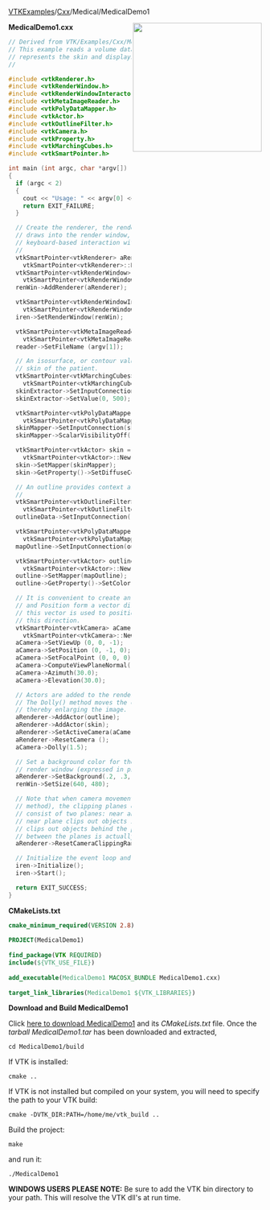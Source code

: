 [VTKExamples](/home/)/[Cxx](/Cxx)/Medical/MedicalDemo1

<img align="right" src="https://github.com/lorensen/VTKExamples/blob/gh-pages/Testing/Baseline/Medical/TestMedicalDemo1.png?raw=true" width="256" />

**MedicalDemo1.cxx**
```c++
// Derived from VTK/Examples/Cxx/Medical1.cxx
// This example reads a volume dataset, extracts an isosurface that
// represents the skin and displays it.
//

#include <vtkRenderer.h>
#include <vtkRenderWindow.h>
#include <vtkRenderWindowInteractor.h>
#include <vtkMetaImageReader.h>
#include <vtkPolyDataMapper.h>
#include <vtkActor.h>
#include <vtkOutlineFilter.h>
#include <vtkCamera.h>
#include <vtkProperty.h>
#include <vtkMarchingCubes.h>
#include <vtkSmartPointer.h>

int main (int argc, char *argv[])
{
  if (argc < 2)
  {
    cout << "Usage: " << argv[0] << " file.mhd" << endl;
    return EXIT_FAILURE;
  }

  // Create the renderer, the render window, and the interactor. The renderer
  // draws into the render window, the interactor enables mouse- and
  // keyboard-based interaction with the data within the render window.
  //
  vtkSmartPointer<vtkRenderer> aRenderer =
    vtkSmartPointer<vtkRenderer>::New();
  vtkSmartPointer<vtkRenderWindow> renWin =
    vtkSmartPointer<vtkRenderWindow>::New();
  renWin->AddRenderer(aRenderer);

  vtkSmartPointer<vtkRenderWindowInteractor> iren =
    vtkSmartPointer<vtkRenderWindowInteractor>::New();
  iren->SetRenderWindow(renWin);

  vtkSmartPointer<vtkMetaImageReader> reader =
    vtkSmartPointer<vtkMetaImageReader>::New();
  reader->SetFileName (argv[1]);

  // An isosurface, or contour value of 500 is known to correspond to the
  // skin of the patient.
  vtkSmartPointer<vtkMarchingCubes> skinExtractor =
    vtkSmartPointer<vtkMarchingCubes>::New();
  skinExtractor->SetInputConnection(reader->GetOutputPort());
  skinExtractor->SetValue(0, 500);

  vtkSmartPointer<vtkPolyDataMapper> skinMapper =
    vtkSmartPointer<vtkPolyDataMapper>::New();
  skinMapper->SetInputConnection(skinExtractor->GetOutputPort());
  skinMapper->ScalarVisibilityOff();

  vtkSmartPointer<vtkActor> skin =
    vtkSmartPointer<vtkActor>::New();
  skin->SetMapper(skinMapper);
  skin->GetProperty()->SetDiffuseColor(1, .49, .25);

  // An outline provides context around the data.
  //
  vtkSmartPointer<vtkOutlineFilter> outlineData =
    vtkSmartPointer<vtkOutlineFilter>::New();
  outlineData->SetInputConnection(reader->GetOutputPort());

  vtkSmartPointer<vtkPolyDataMapper> mapOutline =
    vtkSmartPointer<vtkPolyDataMapper>::New();
  mapOutline->SetInputConnection(outlineData->GetOutputPort());

  vtkSmartPointer<vtkActor> outline =
    vtkSmartPointer<vtkActor>::New();
  outline->SetMapper(mapOutline);
  outline->GetProperty()->SetColor(0,0,0);

  // It is convenient to create an initial view of the data. The FocalPoint
  // and Position form a vector direction. Later on (ResetCamera() method)
  // this vector is used to position the camera to look at the data in
  // this direction.
  vtkSmartPointer<vtkCamera> aCamera =
    vtkSmartPointer<vtkCamera>::New();
  aCamera->SetViewUp (0, 0, -1);
  aCamera->SetPosition (0, -1, 0);
  aCamera->SetFocalPoint (0, 0, 0);
  aCamera->ComputeViewPlaneNormal();
  aCamera->Azimuth(30.0);
  aCamera->Elevation(30.0);

  // Actors are added to the renderer. An initial camera view is created.
  // The Dolly() method moves the camera towards the FocalPoint,
  // thereby enlarging the image.
  aRenderer->AddActor(outline);
  aRenderer->AddActor(skin);
  aRenderer->SetActiveCamera(aCamera);
  aRenderer->ResetCamera ();
  aCamera->Dolly(1.5);

  // Set a background color for the renderer and set the size of the
  // render window (expressed in pixels).
  aRenderer->SetBackground(.2, .3, .4);
  renWin->SetSize(640, 480);

  // Note that when camera movement occurs (as it does in the Dolly()
  // method), the clipping planes often need adjusting. Clipping planes
  // consist of two planes: near and far along the view direction. The
  // near plane clips out objects in front of the plane; the far plane
  // clips out objects behind the plane. This way only what is drawn
  // between the planes is actually rendered.
  aRenderer->ResetCameraClippingRange ();

  // Initialize the event loop and then start it.
  iren->Initialize();
  iren->Start();

  return EXIT_SUCCESS;
}
```
**CMakeLists.txt**
```cmake
cmake_minimum_required(VERSION 2.8)
 
PROJECT(MedicalDemo1)
 
find_package(VTK REQUIRED)
include(${VTK_USE_FILE})
 
add_executable(MedicalDemo1 MACOSX_BUNDLE MedicalDemo1.cxx)
 
target_link_libraries(MedicalDemo1 ${VTK_LIBRARIES})
```

**Download and Build MedicalDemo1**

Click [here to download MedicalDemo1](https://github.com/lorensen/VTKWikiExamplesTarballs/raw/master/MedicalDemo1.tar) and its *CMakeLists.txt* file.
Once the *tarball MedicalDemo1.tar* has been downloaded and extracted,
```
cd MedicalDemo1/build 
```
If VTK is installed:
```
cmake ..
```
If VTK is not installed but compiled on your system, you will need to specify the path to your VTK build:
```
cmake -DVTK_DIR:PATH=/home/me/vtk_build ..
```
Build the project:
```
make
```
and run it:
```
./MedicalDemo1
```
**WINDOWS USERS PLEASE NOTE:** Be sure to add the VTK bin directory to your path. This will resolve the VTK dll's at run time.


